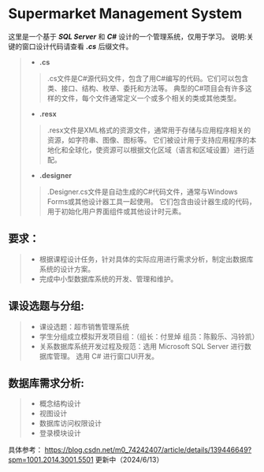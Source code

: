 # Supermarket Management System

这里是一个基于 ***SQL Server*** 和 ***C#*** 设计的一个管理系统，仅用于学习。
说明:关键的窗口设计代码请查看 ***.cs*** 后缀文件。
> - **.cs**
>> .cs文件是C#源代码文件，包含了用C#编写的代码。它们可以包含类、接口、结构、枚举、委托和方法等。
>> 典型的C#项目会有许多这样的文件，每个文件通常定义一个或多个相关的类或其他类型。
> - **.resx**
>> .resx文件是XML格式的资源文件，通常用于存储与应用程序相关的资源，如字符串、图像、图标等。
>> 它们被设计用于支持应用程序的本地化和全球化，使资源可以根据文化区域（语言和区域设置）进行适配。
> - **.designer**
>> .Designer.cs文件是自动生成的C#代码文件，通常与Windows Forms或其他设计器工具一起使用。
>> 它们包含由设计器生成的代码，用于初始化用户界面组件或其他设计时元素。

## 要求：
> - 根据课程设计任务，针对具体的实际应用进行需求分析，制定出数据库系统的设计方案。
> - 完成中小型数据库系统的开发、管理和维护。
    
## 课设选题与分组:
> - 课设选题：超市销售管理系统
> - 学生分组成立模拟开发项目组：（组长：付昱焯   组员：陈毅乐、冯铃凯）
> - 关系数据库系统开发过程及规范：选用 Microsoft SQL Server 进行数据库管理。 选用 C# 进行窗口UI开发。
    
## 数据库需求分析:
> - 概念结构设计
> - 视图设计
> - 数据库访问权限设计
> - 登录模块设计

具体参考： <https://blog.csdn.net/m0_74242407/article/details/139446649?spm=1001.2014.3001.5501> 更新中（2024/6/13）
